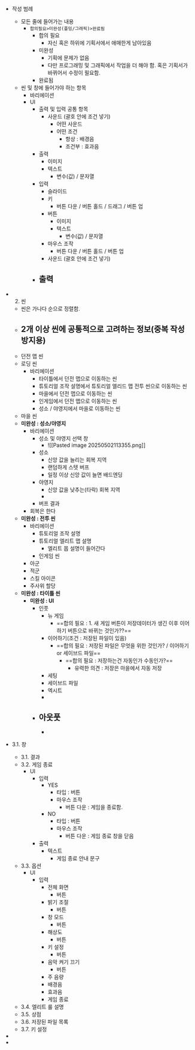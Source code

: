 



- 작성 범례
	- 모든 줄에 들어가는 내용
		- `합의필요>미완성(플밍/그래픽)>완료됨`
			- 합의 필요
				- 자신 혹은 하위에 기획서에서 애매한게 남아있음
			- 미완성
				- 기획에 문제가 없음
				- 다만 프로그래밍 및 그래픽에서 작업을 더 해야 함. 혹은 기획서가 바뀌어서 수정이 필요함.
			- 완료됨
	- 씬 및 창에 들어가야 하는 항목
		- 바리에이션
		- UI
			- 출력 및 입력 공통 항목
				- 사운드 (괄호 안에 조건 넣기)
					- 어떤 사운드
					- 어떤 조건
						- 항상 : 배경음
						- 조건부 : 효과음
			- 출력
				- 이미지
				- 텍스트
					- 변수(값) / 문자열
			- 입력
				- 슬라이드
				- 키
					- 버튼 다운 / 버튼 홀드 / 드래그 / 버튼 업
				- 버튼
					- 이미지
					- 텍스트
						- 변수(값) / 문자열
				- 마우스 조작
					- 버튼 다운 / 버튼 홀드 / 버튼 업
				- 사운드 (괄호 안에 조건 넣기)
			- 출력
				- 
- 2. 씬
	- 씬은 가나다 순으로 정렬함.
	- 2개 이상 씬에 공통적으로 고려하는 정보(중복 작성 방지용)
		- 
	- 던전 맵 씬
	- 로딩 씬
		- 바리에이션
			- 타이틀에서 던전 맵으로 이동하는 씬
			- 튜토리얼 조작 설명에서 튜토리얼 엘리드 맵 전투 씬으로 이동하는 씬
			- 마을에서 던전 맵으로 이동하는 씬
			- 인게임에서 던전 맵으로 이동하는 씬
			- 성소 / 야영지에서 마을로 이동하는 씬
	- 마을 씬
	- **미완성 : 성소/야영지**
		- 바리에이션
			- 성소 및 야영지 선택 창
				- ![[Pasted image 20250502113355.png]]
			- 성소
				- 신앙 값을 늘리는 회복 지역
				- 랜덤하게 스텟 버프
				- 일정 이상 신앙 값이 늘면 배드엔딩
			- 야영지
				- 신앙 값을 낮추는(타락) 회복 지역
				- 
			- 버프 결과
		- 회복은 한다
	- **미완성 : 전투 씬**
		- 바리에이션
			- 튜토리얼 조작 설명
			- 튜토리얼 엘리트 맵 설명
				- 엘리트 몹 설명이 들어간다
			- 인게임 씬
		- 아군
		- 적군
		- 스킬 아이콘
		- 주사위 할당
	- **미완성 : 타이틀 씬**
		- **미완성 : UI**
			- 인풋
				- 뉴 게임
					- ==합의 필요 : 1. 새 게임 버튼이 저장데이터가 생긴 이후 이어하기 버튼으로 바뀌는 것인가??==
				- 이어하기(조건 : 저장된 파일이 있음)
					- ==합의 필요 : 저장된 파일은 무엇을 위한 것인가? / 이어하기 or 세이브드 파일==
						- ==합의 필요 : 저장하는건 자동인가 수동인가?==
							- 유력한 의견 : 저장은 마을에서 자동 저장
				- 세팅
				- 세이브드 파일
				- 엑시트
				- 
			- 아웃풋
				- 
				- 
- 3.1. 창
	- 3.1. 결과
	- 3.2. 게임 종료
		- UI
			- 입력
				- YES
					- 타입 : 버튼
					- 마우스 조작
						- 버튼 다운 : 게임을 종료함.
				- NO
					- 타입 : 버튼
					- 마우스 조작
						- 버튼 다운 : 게임 종료 창을 닫음
			- 출력
				- 텍스트
					- 게임 종료 안내 문구
	- 3.3. 옵션
		- UI
			- 입력
				- 전체 화면
					- 버튼
				- 밝기 조절
					- 버튼
				- 창 모드
					- 버튼
				- 해상도
					- 버튼
				- 키 설정
					- 버튼
				- 음악 켜기 끄기
					- 버튼
				- 주 음량
				- 배경음
				- 효과음
				- 게임 종료
	- 3.4. 엘리트 룰 설명
	- 3.5. 상점
	- 3.6. 저장된 파일 목록
	- 3.7. 키 설정




- 

- 